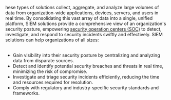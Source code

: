 hese types of solutions collect, aggregate, and analyze large volumes of data from organization-wide applications, devices, servers, and users in real time. By consolidating this vast array of data into a single, unified platform, SIEM solutions provide a comprehensive view of an organization's security posture, empowering [security operation centers (SOC)](https://www.microsoft.com/en-us/security/business/security-101/what-is-security-operations-secops) to detect, investigate, and respond to security incidents swiftly and effectively. SIEM solutions can help organizations of all sizes:  
 

- Gain visibility into their security posture by centralizing and analyzing data from disparate sources.
- Detect and identify potential security breaches and threats in real time, minimizing the risk of compromise.
- Investigate and triage security incidents efficiently, reducing the time and resources required for resolution.
- Comply with regulatory and industry-specific security standards and frameworks.